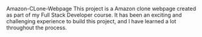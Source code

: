 Amazon-CLone-Webpage
This project is a Amazon clone webpage created as part of my Full Stack Developer course. It has been an exciting and challenging experience to build this project, and I have learned a lot throughout the process.

